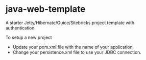 java-web-template
=================
A starter Jetty/Hibernate/Guice/Sitebricks project template with authentication.

To setup a new project
* Update your pom.xml file with the name of your application.
* Change your persistence.xml file to use your JDBC connection.
